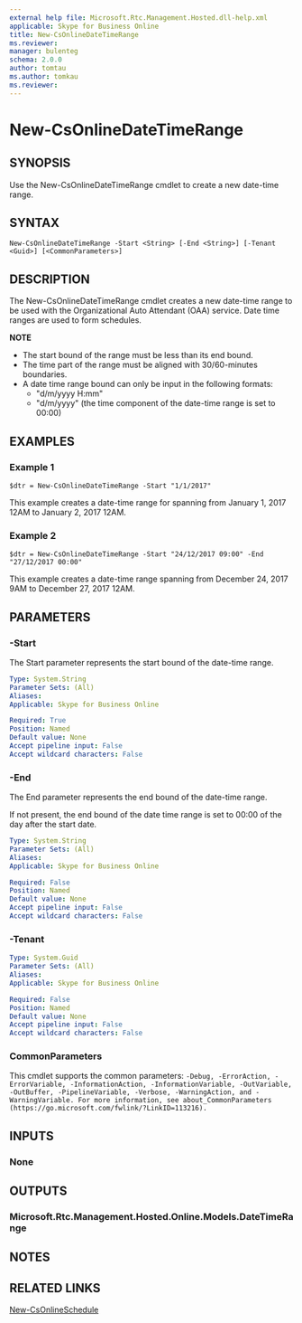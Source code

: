 ```yaml
---
external help file: Microsoft.Rtc.Management.Hosted.dll-help.xml
applicable: Skype for Business Online
title: New-CsOnlineDateTimeRange
ms.reviewer: 
manager: bulenteg
schema: 2.0.0
author: tomtau
ms.author: tomkau
ms.reviewer:
---
```


# New-CsOnlineDateTimeRange

## SYNOPSIS
Use the New-CsOnlineDateTimeRange cmdlet to create a new date-time range.

## SYNTAX

```
New-CsOnlineDateTimeRange -Start <String> [-End <String>] [-Tenant <Guid>] [<CommonParameters>]
```

## DESCRIPTION
The New-CsOnlineDateTimeRange cmdlet creates a new date-time range to be used with the Organizational Auto Attendant (OAA) service. Date time ranges are used to form schedules.

**NOTE**
- The start bound of the range must be less than its end bound.
- The time part of the range must be aligned with 30/60-minutes boundaries.
- A date time range bound can only be input in the following formats:
  - "d/m/yyyy H:mm"
  - "d/m/yyyy" (the time component of the date-time range is set to 00:00)


## EXAMPLES

### Example 1 
```
$dtr = New-CsOnlineDateTimeRange -Start "1/1/2017"
```

This example creates a date-time range for spanning from January 1, 2017 12AM to January 2, 2017 12AM.

### Example 2 
```
$dtr = New-CsOnlineDateTimeRange -Start "24/12/2017 09:00" -End "27/12/2017 00:00"
```

This example creates a date-time range spanning from December 24, 2017 9AM to December 27, 2017 12AM. 

## PARAMETERS

### -Start
The Start parameter represents the start bound of the date-time range. 

```yaml
Type: System.String
Parameter Sets: (All)
Aliases: 
Applicable: Skype for Business Online

Required: True
Position: Named
Default value: None
Accept pipeline input: False
Accept wildcard characters: False
```

### -End
The End parameter represents the end bound of the date-time range.

If not present, the end bound of the date time range is set to 00:00 of the day after the start date.

```yaml
Type: System.String
Parameter Sets: (All)
Aliases: 
Applicable: Skype for Business Online

Required: False
Position: Named
Default value: None
Accept pipeline input: False
Accept wildcard characters: False
```

### -Tenant

```yaml
Type: System.Guid
Parameter Sets: (All)
Aliases: 
Applicable: Skype for Business Online

Required: False
Position: Named
Default value: None
Accept pipeline input: False
Accept wildcard characters: False
```

### CommonParameters
This cmdlet supports the common parameters: `-Debug, -ErrorAction, -ErrorVariable, -InformationAction, -InformationVariable, -OutVariable, -OutBuffer, -PipelineVariable, -Verbose, -WarningAction, and -WarningVariable. For more information, see about_CommonParameters (https://go.microsoft.com/fwlink/?LinkID=113216).`

## INPUTS

### None

## OUTPUTS

### Microsoft.Rtc.Management.Hosted.Online.Models.DateTimeRange

## NOTES

## RELATED LINKS

[New-CsOnlineSchedule](New-CsOnlineSchedule.md)
